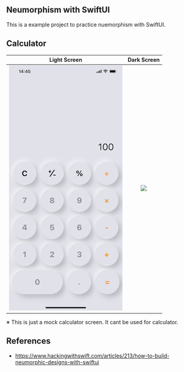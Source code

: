 ## Neumorphism with SwiftUI
This is a example project to practice nuemorphism with SwiftUI.

## Calculator

Light Screen             |  Dark Screen
:-------------------------:|:-------------------------:
<img src="/Images/light.PNG" width="300">  |  <img src="/Images/dark.PNG" width="300">

※ This is just a mock calculator screen. It cant be used for calculator.

## References
* https://www.hackingwithswift.com/articles/213/how-to-build-neumorphic-designs-with-swiftui
